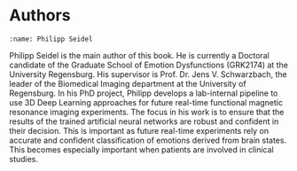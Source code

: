 # Authors

```{figure} ./images/philippseidel.jpg
:name: Philipp Seidel
```
Philipp Seidel is the main author of this book. He is currently a Doctoral candidate of the Graduate School of Emotion Dysfunctions (GRK2174) at the University Regensburg. His supervisor is Prof. Dr. Jens V. Schwarzbach, the leader of the Biomedical Imaging department at the University of Regensburg. 
In his PhD project, Philipp develops a lab-internal pipeline to use 3D Deep Learning approaches for future real-time functional magnetic resonance imaging experiments. The focus in his work is to ensure that the results of the trained artificial neural networks are robust and confident in their decision. This is important as future real-time experiments rely on accurate and confident classification of emotions derived from brain states. This becomes especially important when patients are involved in clinical studies.